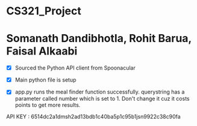 # CS321_Project
# Somanath Dandibhotla, Rohit Barua, Faisal Alkaabi

- [x] Sourced the Python API client from Spoonacular

- [x] Main python file is setup

- [x] app.py runs the meal finder function successfully. querystring has a parameter called number which is set to 1. Don't change it cuz it costs points to get more results. 

API KEY : 6514dc2a1dmsh2ad13bdb1c40ba5p1c95b1jsn9922c38c90fa
